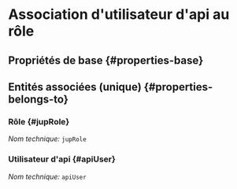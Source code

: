 # Association d'utilisateur d'api au rôle
<!--- THIS FILE IS GENERATED PLEASE DO NOT EDIT IT DIRECTLY --->



## Propriétés de base {#properties-base}



## Entités associées (unique) {#properties-belongs-to}

### Rôle {#jupRole}



*Nom technique:* ```jupRole```

### Utilisateur d'api {#apiUser}



*Nom technique:* ```apiUser```





